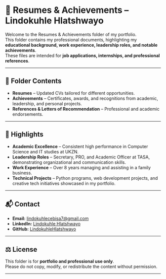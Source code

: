 # 📄 Resumes & Achievements – Lindokuhle Hlatshwayo  

Welcome to the Resumes & Achievements folder of my portfolio.  
This folder contains my professional documents, highlighting my **educational background, work experience, leadership roles, and notable achievements**.  
These files are intended for **job applications, internships, and professional references**.  

---

## 📂 Folder Contents  
- **Resumes** – Updated CVs tailored for different opportunities.  
- **Achievements** – Certificates, awards, and recognitions from academic, leadership, and personal projects.  
- **References & Letters of Recommendation** – Professional and academic endorsements.  

---

## 🌟 Highlights  
- **Academic Excellence** – Consistent high performance in Computer Science and IT studies at UKZN.  
- **Leadership Roles** – Secretary, PRO, and Academic Officer at TASA, demonstrating organizational and communication skills.  
- **Work Experience** – Over 8 years managing and assisting in a family business.  
- **Technical Projects** – Python programs, web development projects, and creative tech initiatives showcased in my portfolio.  

---

## 📬 Contact  
- **Email:** [lindokuhlecebisa7@gmail.com](mailto:lindokuhlecebisa7@gmail.com)  
- **LinkedIn:** [Lindokuhle Hlatshwayo](https://www.linkedin.com/in/lindokuhle-hlatshwayo-00b024381/)
- **GitHub:** [LindokuhleHlatshwayo](https://github.com/lindokuhlecebisa)  

---

## ⚖️ License  
This folder is for **portfolio and professional use only**.  
Please do not copy, modify, or redistribute the content without permission.  

---
